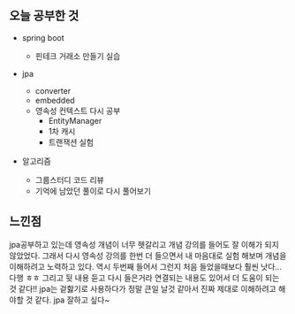 ## 오늘 공부한 것

- spring boot
  - 핀테크 거래소 만들기 실습

- jpa
  - converter
  - embedded
  - 영속성 컨텍스트 다시 공부
    - EntityManager
    - 1차 캐시
    - 트랜잭션 실험

- 알고리즘
  - 그룹스터디 코드 리뷰
  - 기억에 남았던 풀이로 다시 풀어보기



## 느낀점

jpa공부하고 있는데 영속성 개념이 너무 헷갈리고 개념 강의를 들어도 잘 이해가 되지 않았었다. 그래서 다시 영속성 강의를 한번 더 들으면서 내 마음대로 실험 해보며 개념을 이해하려고 노력하고 있다. 역시 두번째 들어서 그런지 처음 들었을때보다 훨씬 낫다... 다행 ㅎㅎ 그리고 뒷 내용 듣고 다시 들은거라 연결되는 내용도 있어서 더 도움이 되는 것 같다!! jpa는 겉핧기로 사용하다가 정말 큰일 날것 같아서 진짜 제대로 이해하려고 해야할 것 같다. jpa 잘하고 싶다~
